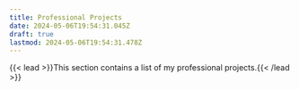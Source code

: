 ```yaml
---
title: Professional Projects
date: 2024-05-06T19:54:31.045Z
draft: true
lastmod: 2024-05-06T19:54:31.478Z
---
```


{{< lead >}}This section contains a list of my professional projects.{{< /lead >}}
